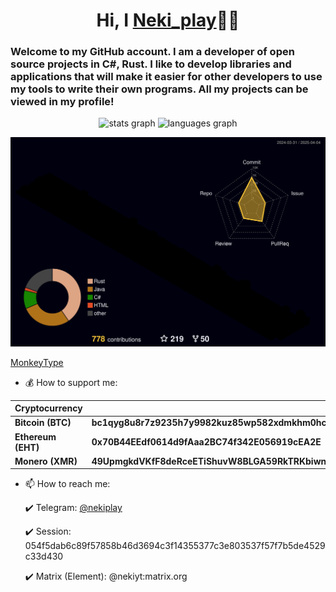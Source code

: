 <h1 align="center">Hi, I <a href="https://github.com/Nekiplay">Neki_play</a>👋🏻</h1>
<h3>Welcome to my GitHub account. I am a developer of open source projects in C#, Rust. I like to develop libraries and applications that will make it easier for other developers to use my tools to write their own programs. All my projects can be viewed in my profile!</h3>

<div align="center">
  <img src="https://github-readme-stats.vercel.app/api?username=NekiPlay&hide_title=false&hide_rank=false&show_icons=true&include_all_commits=true&count_private=true&disable_animations=false&theme=dracula&locale=en&hide_border=false&order=1" height="150" alt="stats graph"  />
  <img src="https://github-readme-stats.vercel.app/api/top-langs?username=NekiPlay&locale=en&hide_title=false&layout=compact&card_width=320&langs_count=5&theme=dracula&hide_border=false&order=2" height="150" alt="languages graph"  />
</div>

![Profile Stats](https://raw.githubusercontent.com/Nekiplay/Nekiplay/refs/heads/main/profile-3d-contrib/profile-night-rainbow.svg)

<a href="https://monkeytype.com/profile/Neki_play">MonkeyType</a>

* 💰 How to support me:

| Cryptocurrency     | Addresses                                                           |
|--------------------|-----------------------------------------------------------------------|
| **Bitcoin (BTC)**  | **bc1qyg8u8r7z9235h7y9982kuz85wp582xdmkhm0hc**                        |
| **Ethereum (EHT)** | **0x70B44EEdf0614d9fAaa2BC74f342E056919cEA2E**                        |
| **Monero (XMR)**   | **49UpmgkdVKfF8deRceETiShuvW8BLGA59RkTRKbiwnxD4RAPUFebaztFQH9AbQuFxi5NjKoAbFcXpVRUosnXhTJ3PXrKAqv** |

* 📫 How to reach me:

  ✔️ Telegram: <a href="https://t.me/nekiplay">@nekiplay</a>
  
  ✔️ Session: <a>054f5dab6c89f57858b46d3694c3f14355377c3e803537f57f7b5de4529c33d430</a>
  
  ✔️ Matrix (Element): <a>@nekiyt:matrix.org</a>  

